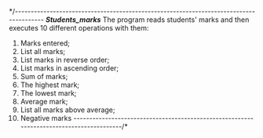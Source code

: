 */---------------------------------------------------------------------------------------
*****Students_marks*****
The program reads students' marks and then executes 10 different operations with them:

1. Marks entered;
2. List all marks;
3. List marks in reverse order;
4. List marks in ascending order;
5. Sum of marks;
6. The highest mark;
7. The lowest mark;
8. Average mark;
9. List all marks above average;
10. Negative marks
-----------------------------------------------------------------------------------------/*
